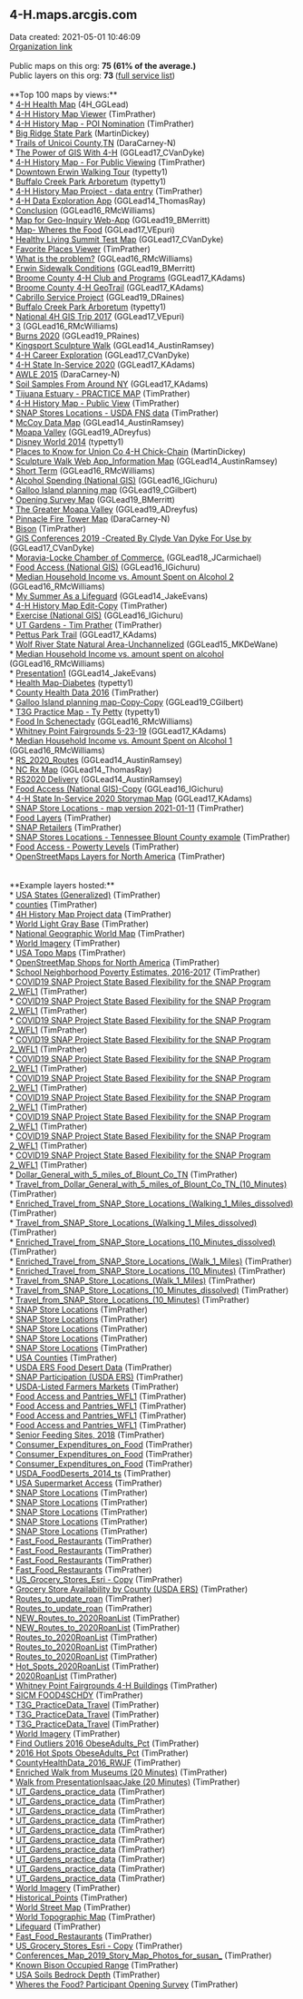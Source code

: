<h2>4-H.maps.arcgis.com</h2> Data created: 2021-05-01 10:46:09 <br /><a target='new' href='https://4-H.maps.arcgis.com'>Organization link</a><br /><br />Public maps on this org: <b>75 (61% of the average.)</b><br />Public layers on this org: <b>73 </b>(<a target='new' href='https://services.arcgis.com/0iQnc90cLcaNZExC/ArcGIS/rest/services'>full  service list</a>)<br /><br />**Top 100 maps by views:**<br />* <a target='new' href='https://www.arcgis.com/home/item.html?id=425d71193b044fdca86d4a162a1c3a55'>4-H Health Map</a> (4H_GGLead)<br />* <a target='new' href='https://www.arcgis.com/home/item.html?id=547810adc6ab438ba54cb810317f4c25'>4-H History Map Viewer</a> (TimPrather)<br />* <a target='new' href='https://www.arcgis.com/home/item.html?id=16ee2e1ba244456bb2d5c15b983fd9f6'>4-H History Map - POI Nomination</a> (TimPrather)<br />* <a target='new' href='https://www.arcgis.com/home/item.html?id=64b22b5831d44aba93e27fecf9673809'>Big Ridge State Park</a> (MartinDickey)<br />* <a target='new' href='https://www.arcgis.com/home/item.html?id=ec2bb62e5b6042998d7d61e37881cb69'>Trails of Unicoi County,TN</a> (DaraCarney-N)<br />* <a target='new' href='https://www.arcgis.com/home/item.html?id=492e3058ec4342178a894986705b0827'>The Power of GIS With 4-H</a> (GGLead17_CVanDyke)<br />* <a target='new' href='https://www.arcgis.com/home/item.html?id=48b1983d92a547cb84914f31aad667ea'>4-H History Map - For Public Viewing</a> (TimPrather)<br />* <a target='new' href='https://www.arcgis.com/home/item.html?id=d24c6d7b4eec428baf75014bd472908d'>Downtown Erwin Walking Tour</a> (typetty1)<br />* <a target='new' href='https://www.arcgis.com/home/item.html?id=c839b0eaead24aa384b51e4772bcc372'>Buffalo Creek Park Arboretum</a> (typetty1)<br />* <a target='new' href='https://www.arcgis.com/home/item.html?id=e5e2ba6d34f2434ebfe30a04c812aeba'>4-H History Map Project - data entry</a> (TimPrather)<br />* <a target='new' href='https://www.arcgis.com/home/item.html?id=883dc5b9eab94b58b446524cc03971e1'>4-H Data Exploration App</a> (GGLead14_ThomasRay)<br />* <a target='new' href='https://www.arcgis.com/home/item.html?id=b4f5e843d1c7416d85b76e199e4bbcac'>Conclusion</a> (GGLead16_RMcWilliams)<br />* <a target='new' href='https://www.arcgis.com/home/item.html?id=67a14e62223f445191924eb40d405eaf'>Map for Geo-Inquiry Web-App</a> (GGLead19_BMerritt)<br />* <a target='new' href='https://www.arcgis.com/home/item.html?id=6a7ea6297c0440e486483b9ed7263601'>Map- Wheres the Food</a> (GGLead17_VEpuri)<br />* <a target='new' href='https://www.arcgis.com/home/item.html?id=707d8412a0534d7aacefebeca0d158c9'>Healthy Living Summit Test Map</a> (GGLead17_CVanDyke)<br />* <a target='new' href='https://www.arcgis.com/home/item.html?id=b09c3537b8ee49839d1d4a566fc35d00'>Favorite Places Viewer</a> (TimPrather)<br />* <a target='new' href='https://www.arcgis.com/home/item.html?id=b407f664890d4d0a80ca535d1968ab38'>What is the problem?</a> (GGLead16_RMcWilliams)<br />* <a target='new' href='https://www.arcgis.com/home/item.html?id=0de7c6b6761046f8a2305da085b78658'>Erwin Sidewalk Conditions</a> (GGLead19_BMerritt)<br />* <a target='new' href='https://www.arcgis.com/home/item.html?id=3e87d0df93d94c50bf6acb5782e63af6'>Broome County 4-H Club and Programs</a> (GGLead17_KAdams)<br />* <a target='new' href='https://www.arcgis.com/home/item.html?id=0a529ef8a36740c9ab741a4a9cf2059f'>Broome County 4-H GeoTrail</a> (GGLead17_KAdams)<br />* <a target='new' href='https://www.arcgis.com/home/item.html?id=f3ee28f0e04847f1b3bf3ba83b6b2e2b'>Cabrillo Service Project</a> (GGLead19_DRaines)<br />* <a target='new' href='https://www.arcgis.com/home/item.html?id=19d42e39686e4e77941c2a5d9e4568c3'>Buffalo Creek Park Arboretum</a> (typetty1)<br />* <a target='new' href='https://www.arcgis.com/home/item.html?id=808f813a61f84802a2e9c1ce3101d8ce'>National 4H GIS Trip 2017</a> (GGLead17_VEpuri)<br />* <a target='new' href='https://www.arcgis.com/home/item.html?id=9622fcc7d7d4403083242f65e3490ece'>3</a> (GGLead16_RMcWilliams)<br />* <a target='new' href='https://www.arcgis.com/home/item.html?id=a29aba2e36514832a7e0f326f8354863'>Burns 2020</a> (GGLead19_PRaines)<br />* <a target='new' href='https://www.arcgis.com/home/item.html?id=4c1ae1dbd6f44a55bff9a18b1177010f'>Kingsport Sculpture Walk</a> (GGLead14_AustinRamsey)<br />* <a target='new' href='https://www.arcgis.com/home/item.html?id=74cf9b28e7ed458985710f1e1f6c8189'>4-H Career Exploration</a> (GGLead17_CVanDyke)<br />* <a target='new' href='https://www.arcgis.com/home/item.html?id=b198d2bd91314d8eb210737c41ed60a0'>4-H State In-Service 2020</a> (GGLead17_KAdams)<br />* <a target='new' href='https://www.arcgis.com/home/item.html?id=41544519c5ea41c7a6f42320b16a9be1'>AWLE 2015</a> (DaraCarney-N)<br />* <a target='new' href='https://www.arcgis.com/home/item.html?id=9f3df39fe3f948adb72039456b02b71a'>Soil Samples From Around NY</a> (GGLead17_KAdams)<br />* <a target='new' href='https://www.arcgis.com/home/item.html?id=be59936f4bb64990ad24c7b0d91a4a25'>Tijuana Estuary - PRACTICE MAP</a> (TimPrather)<br />* <a target='new' href='https://www.arcgis.com/home/item.html?id=5bb02c997eb842edb7d4d225d487ba49'>4-H History Map - Public View</a> (TimPrather)<br />* <a target='new' href='https://www.arcgis.com/home/item.html?id=a1b833e4df694330887958471c49fa20'>SNAP Stores Locations - USDA FNS data</a> (TimPrather)<br />* <a target='new' href='https://www.arcgis.com/home/item.html?id=13d1cb9334c247a5a6be4f9799a0b3ee'>McCoy Data Map</a> (GGLead14_AustinRamsey)<br />* <a target='new' href='https://www.arcgis.com/home/item.html?id=088fac638c8d4b8b8f8a6f41b3df2b04'>Moapa Valley</a> (GGLead19_ADreyfus)<br />* <a target='new' href='https://www.arcgis.com/home/item.html?id=13ee2da2f0a1473d929908d949e24f50'>Disney World 2014</a> (typetty1)<br />* <a target='new' href='https://www.arcgis.com/home/item.html?id=03fcc5f11f1847ddaa61837297ef7f32'>Places to Know for Union Co 4-H Chick-Chain</a> (MartinDickey)<br />* <a target='new' href='https://www.arcgis.com/home/item.html?id=7742d1c986214122b5cfdeb431661c9d'>Sculpture Walk Web App_Information Map</a> (GGLead14_AustinRamsey)<br />* <a target='new' href='https://www.arcgis.com/home/item.html?id=9d583cce52e84870b16d552013973a8f'>Short Term</a> (GGLead16_RMcWilliams)<br />* <a target='new' href='https://www.arcgis.com/home/item.html?id=9544586c19c040c7b3ae96ff72b39753'>Alcohol Spending (National GIS)</a> (GGLead16_IGichuru)<br />* <a target='new' href='https://www.arcgis.com/home/item.html?id=696d179f3fa24e9da252bef3b4cd89b9'>Galloo Island planning map</a> (GGLead19_CGilbert)<br />* <a target='new' href='https://www.arcgis.com/home/item.html?id=86361e51435c4e5a93bfc0324bd95569'>Opening Survey Map</a> (GGLead19_BMerritt)<br />* <a target='new' href='https://www.arcgis.com/home/item.html?id=6c3538fc6270423db09c16a887c39fd5'>The Greater Moapa Valley</a> (GGLead19_ADreyfus)<br />* <a target='new' href='https://www.arcgis.com/home/item.html?id=36a58c2775ce4ec5aaf4cd469fc8eeb6'>Pinnacle Fire Tower Map</a> (DaraCarney-N)<br />* <a target='new' href='https://www.arcgis.com/home/item.html?id=320d59f2c71947f2a25d889ea10603af'>Bison</a> (TimPrather)<br />* <a target='new' href='https://www.arcgis.com/home/item.html?id=01386edbd8e143a3950bfcc1e4f26097'>GIS Conferences 2019 -Created By Clyde Van Dyke For Use by </a> (GGLead17_CVanDyke)<br />* <a target='new' href='https://www.arcgis.com/home/item.html?id=1a38a35b287349ad8754ce9a99ff02cb'>Moravia-Locke Chamber of Commerce.</a> (GGLead18_JCarmichael)<br />* <a target='new' href='https://www.arcgis.com/home/item.html?id=92ef8cda1e104ccb828cfc17d083fc9c'>Food Access (National GIS)</a> (GGLead16_IGichuru)<br />* <a target='new' href='https://www.arcgis.com/home/item.html?id=384bb9b022914090826a8f10eb39470f'>Median Household Income vs. Amount Spent on Alcohol 2</a> (GGLead16_RMcWilliams)<br />* <a target='new' href='https://www.arcgis.com/home/item.html?id=c6880f4fe8804b0a822dd60a8e04ac28'>My Summer As a Lifeguard</a> (GGLead14_JakeEvans)<br />* <a target='new' href='https://www.arcgis.com/home/item.html?id=951e81916b104e7caa6937699f2eab11'>4-H History Map Edit-Copy</a> (TimPrather)<br />* <a target='new' href='https://www.arcgis.com/home/item.html?id=463ec75951444a119cbad2771e215192'>Exercise (National GIS)</a> (GGLead16_IGichuru)<br />* <a target='new' href='https://www.arcgis.com/home/item.html?id=5600f7294af84d28979783ddb73799e4'>UT Gardens - Tim Prather</a> (TimPrather)<br />* <a target='new' href='https://www.arcgis.com/home/item.html?id=092372ff63894b4db58972425daebe57'>Pettus Park Trail</a> (GGLead17_KAdams)<br />* <a target='new' href='https://www.arcgis.com/home/item.html?id=5484aa20ea7847dea97f4beeede5b37e'>Wolf River State Natural Area-Unchannelized</a> (GGLead15_MKDeWane)<br />* <a target='new' href='https://www.arcgis.com/home/item.html?id=242486e176ba40feb5800ccc4f900fff'>Median Household Income vs. amount spent on alcohol</a> (GGLead16_RMcWilliams)<br />* <a target='new' href='https://www.arcgis.com/home/item.html?id=be8fec77b0134021bf40fcdfee69d25b'>Presentation1</a> (GGLead14_JakeEvans)<br />* <a target='new' href='https://www.arcgis.com/home/item.html?id=f7457564f54944cdb2dbe66dfc2294f6'>Health Map-Diabetes</a> (typetty1)<br />* <a target='new' href='https://www.arcgis.com/home/item.html?id=3a9ba00b9a2f4fb48dbed2eec513258d'>County Health Data 2016</a> (TimPrather)<br />* <a target='new' href='https://www.arcgis.com/home/item.html?id=ea34baf1a4a44a10816d3cb652a6ec5a'>Galloo Island planning map-Copy-Copy</a> (GGLead19_CGilbert)<br />* <a target='new' href='https://www.arcgis.com/home/item.html?id=0014dc8474c74af3a704e1197c66db0e'>T3G Practice Map - Ty Petty</a> (typetty1)<br />* <a target='new' href='https://www.arcgis.com/home/item.html?id=8c92bef7555846d783f33c191d866cc8'>Food In Schenectady</a> (GGLead16_RMcWilliams)<br />* <a target='new' href='https://www.arcgis.com/home/item.html?id=eca5fbda78ba430d9cef21f165202488'>Whitney Point Fairgrounds 5-23-19</a> (GGLead17_KAdams)<br />* <a target='new' href='https://www.arcgis.com/home/item.html?id=fe77acf4202b46819fc5ff46c19ef893'>Median Household Income vs. Amount Spent on Alcohol 1</a> (GGLead16_RMcWilliams)<br />* <a target='new' href='https://www.arcgis.com/home/item.html?id=e33a2c3fa7aa404f88aaef6a31920978'>RS_2020_Routes</a> (GGLead14_AustinRamsey)<br />* <a target='new' href='https://www.arcgis.com/home/item.html?id=cc99afca82804364a145c2cf96939cb6'>NC Rx Map</a> (GGLead14_ThomasRay)<br />* <a target='new' href='https://www.arcgis.com/home/item.html?id=1dabbd40781044a2809b0ceabfbb721f'>RS2020 Delivery</a> (GGLead14_AustinRamsey)<br />* <a target='new' href='https://www.arcgis.com/home/item.html?id=109be38094a048d78287bd1246ad6f46'>Food Access (National GIS)-Copy</a> (GGLead16_IGichuru)<br />* <a target='new' href='https://www.arcgis.com/home/item.html?id=884be38387dc4126adfe0e7376e8b942'>4-H State In-Service 2020 Storymap Map</a> (GGLead17_KAdams)<br />* <a target='new' href='https://www.arcgis.com/home/item.html?id=ef3af936b3af4e4db15775175f2dca12'>SNAP Store Locations - map version 2021-01-11</a> (TimPrather)<br />* <a target='new' href='https://www.arcgis.com/home/item.html?id=d7f7566a03c84a2db2ec43fac6492cc0'>Food Layers</a> (TimPrather)<br />* <a target='new' href='https://www.arcgis.com/home/item.html?id=682b2e5f19604cc1a34f534690f05aa3'>SNAP Retailers</a> (TimPrather)<br />* <a target='new' href='https://www.arcgis.com/home/item.html?id=ec7f359e6a7b4603b41d16cea6b367d6'>SNAP Stores Locations - Tennessee Blount County example</a> (TimPrather)<br />* <a target='new' href='https://www.arcgis.com/home/item.html?id=47c6f405ae9b48a091034570673b4d5d'>Food Access - Powerty Levels</a> (TimPrather)<br />* <a target='new' href='https://www.arcgis.com/home/item.html?id=d6453641d7b5411085f4aa28bd547a63'>OpenStreetMaps Layers for North America</a> (TimPrather)<br /><br /><br />**Example layers hosted:**<br />* <a target='new' href='https://www.arcgis.com/home/item.html?id=99fd67933e754a1181cc755146be21ca'>USA States (Generalized)</a> (TimPrather)<br />* <a target='new' href='https://www.arcgis.com/home/item.html?id=1174e5c834734b63994236cd737a31ac'>counties</a> (TimPrather)<br />* <a target='new' href='https://www.arcgis.com/home/item.html?id=0fdc33ac95214e7db25e0054876d346b'>4H History Map Project data</a> (TimPrather)<br />* <a target='new' href='https://www.arcgis.com/home/item.html?id=ed712cb1db3e4bae9e85329040fb9a49'>World Light Gray Base</a> (TimPrather)<br />* <a target='new' href='https://www.arcgis.com/home/item.html?id=b9b1b422198944fbbd5250b3241691b6'>National Geographic World Map</a> (TimPrather)<br />* <a target='new' href='https://www.arcgis.com/home/item.html?id=10df2279f9684e4a9f6a7f08febac2a9'>World Imagery</a> (TimPrather)<br />* <a target='new' href='https://www.arcgis.com/home/item.html?id=99cd5fbd98934028802b4f797c4b1732'>USA Topo Maps</a> (TimPrather)<br />* <a target='new' href='https://www.arcgis.com/home/item.html?id=a917a3c9e89544d9a1446251bb693bbd'>OpenStreetMap Shops for North America</a> (TimPrather)<br />* <a target='new' href='https://www.arcgis.com/home/item.html?id=eafacbb8ed48433ebdcb2fd9cf93eb82'>School Neighborhood Poverty Estimates, 2016-2017</a> (TimPrather)<br />* <a target='new' href='https://www.arcgis.com/home/item.html?id=f774212cfa4843efa6c4f3814f67f172'>COVID19 SNAP Project State Based Flexibility for the SNAP Program 2_WFL1</a> (TimPrather)<br />* <a target='new' href='https://www.arcgis.com/home/item.html?id=f774212cfa4843efa6c4f3814f67f172'>COVID19 SNAP Project State Based Flexibility for the SNAP Program 2_WFL1</a> (TimPrather)<br />* <a target='new' href='https://www.arcgis.com/home/item.html?id=f774212cfa4843efa6c4f3814f67f172'>COVID19 SNAP Project State Based Flexibility for the SNAP Program 2_WFL1</a> (TimPrather)<br />* <a target='new' href='https://www.arcgis.com/home/item.html?id=f774212cfa4843efa6c4f3814f67f172'>COVID19 SNAP Project State Based Flexibility for the SNAP Program 2_WFL1</a> (TimPrather)<br />* <a target='new' href='https://www.arcgis.com/home/item.html?id=f774212cfa4843efa6c4f3814f67f172'>COVID19 SNAP Project State Based Flexibility for the SNAP Program 2_WFL1</a> (TimPrather)<br />* <a target='new' href='https://www.arcgis.com/home/item.html?id=f774212cfa4843efa6c4f3814f67f172'>COVID19 SNAP Project State Based Flexibility for the SNAP Program 2_WFL1</a> (TimPrather)<br />* <a target='new' href='https://www.arcgis.com/home/item.html?id=f774212cfa4843efa6c4f3814f67f172'>COVID19 SNAP Project State Based Flexibility for the SNAP Program 2_WFL1</a> (TimPrather)<br />* <a target='new' href='https://www.arcgis.com/home/item.html?id=f774212cfa4843efa6c4f3814f67f172'>COVID19 SNAP Project State Based Flexibility for the SNAP Program 2_WFL1</a> (TimPrather)<br />* <a target='new' href='https://www.arcgis.com/home/item.html?id=f774212cfa4843efa6c4f3814f67f172'>COVID19 SNAP Project State Based Flexibility for the SNAP Program 2_WFL1</a> (TimPrather)<br />* <a target='new' href='https://www.arcgis.com/home/item.html?id=f774212cfa4843efa6c4f3814f67f172'>COVID19 SNAP Project State Based Flexibility for the SNAP Program 2_WFL1</a> (TimPrather)<br />* <a target='new' href='https://www.arcgis.com/home/item.html?id=37ea27641bd647e18806b1f2097f53cf'>Dollar_General_with_5_miles_of_Blount_Co_TN</a> (TimPrather)<br />* <a target='new' href='https://www.arcgis.com/home/item.html?id=b581393317814e8fab6216701681d3ab'>Travel_from_Dollar_General_with_5_miles_of_Blount_Co_TN_(10_Minutes)</a> (TimPrather)<br />* <a target='new' href='https://www.arcgis.com/home/item.html?id=fa0587bca92b4fa2b75a89cb2b998649'>Enriched_Travel_from_SNAP_Store_Locations_(Walking_1_Miles_dissolved)</a> (TimPrather)<br />* <a target='new' href='https://www.arcgis.com/home/item.html?id=5803466014ec41b1bffb27f488a98bdf'>Travel_from_SNAP_Store_Locations_(Walking_1_Miles_dissolved)</a> (TimPrather)<br />* <a target='new' href='https://www.arcgis.com/home/item.html?id=a343c991562c4f8d8181858fbcc538ee'>Enriched_Travel_from_SNAP_Store_Locations_(10_Minutes_dissolved)</a> (TimPrather)<br />* <a target='new' href='https://www.arcgis.com/home/item.html?id=65e732c9f67c4507828ebd9269aee2b7'>Enriched_Travel_from_SNAP_Store_Locations_(Walk_1_Miles)</a> (TimPrather)<br />* <a target='new' href='https://www.arcgis.com/home/item.html?id=a5ad5304edb94f25b454f51abd542e07'>Enriched_Travel_from_SNAP_Store_Locations_(10_Minutes)</a> (TimPrather)<br />* <a target='new' href='https://www.arcgis.com/home/item.html?id=1414468e02904be79b8562932b25cec0'>Travel_from_SNAP_Store_Locations_(Walk_1_Miles)</a> (TimPrather)<br />* <a target='new' href='https://www.arcgis.com/home/item.html?id=79adf65890c848d3a7e1673341d8a8c2'>Travel_from_SNAP_Store_Locations_(10_Minutes_dissolved)</a> (TimPrather)<br />* <a target='new' href='https://www.arcgis.com/home/item.html?id=2d02439a1262433f99233989b338fd33'>Travel_from_SNAP_Store_Locations_(10_Minutes)</a> (TimPrather)<br />* <a target='new' href='https://www.arcgis.com/home/item.html?id=e9cc76a48ccb45628181ece7b2deb56d'>SNAP Store Locations</a> (TimPrather)<br />* <a target='new' href='https://www.arcgis.com/home/item.html?id=e9cc76a48ccb45628181ece7b2deb56d'>SNAP Store Locations</a> (TimPrather)<br />* <a target='new' href='https://www.arcgis.com/home/item.html?id=e9cc76a48ccb45628181ece7b2deb56d'>SNAP Store Locations</a> (TimPrather)<br />* <a target='new' href='https://www.arcgis.com/home/item.html?id=e9cc76a48ccb45628181ece7b2deb56d'>SNAP Store Locations</a> (TimPrather)<br />* <a target='new' href='https://www.arcgis.com/home/item.html?id=e9cc76a48ccb45628181ece7b2deb56d'>SNAP Store Locations</a> (TimPrather)<br />* <a target='new' href='https://www.arcgis.com/home/item.html?id=48f9af87daa241c4b267c5931ad3b226'>USA Counties</a> (TimPrather)<br />* <a target='new' href='https://www.arcgis.com/home/item.html?id=4251e2ec92a54f06b41fe0b371928187'>USDA ERS Food Desert Data</a> (TimPrather)<br />* <a target='new' href='https://www.arcgis.com/home/item.html?id=ee7f207e550c4c0c8b1d515ed29f0f08'>SNAP Participation (USDA ERS)</a> (TimPrather)<br />* <a target='new' href='https://www.arcgis.com/home/item.html?id=1e76414a681446f69f2295d7fc973230'>USDA-Listed Farmers Markets</a> (TimPrather)<br />* <a target='new' href='https://www.arcgis.com/home/item.html?id=0e3c470c953343c6bd6094e50104a035'>Food Access and Pantries_WFL1</a> (TimPrather)<br />* <a target='new' href='https://www.arcgis.com/home/item.html?id=0e3c470c953343c6bd6094e50104a035'>Food Access and Pantries_WFL1</a> (TimPrather)<br />* <a target='new' href='https://www.arcgis.com/home/item.html?id=0e3c470c953343c6bd6094e50104a035'>Food Access and Pantries_WFL1</a> (TimPrather)<br />* <a target='new' href='https://www.arcgis.com/home/item.html?id=0e3c470c953343c6bd6094e50104a035'>Food Access and Pantries_WFL1</a> (TimPrather)<br />* <a target='new' href='https://www.arcgis.com/home/item.html?id=6609184c714e445fb6b2caafa23b488d'>Senior Feeding Sites, 2018</a> (TimPrather)<br />* <a target='new' href='https://www.arcgis.com/home/item.html?id=258d1fd6644f4559a9424b512058a95f'>Consumer_Expenditures_on_Food</a> (TimPrather)<br />* <a target='new' href='https://www.arcgis.com/home/item.html?id=258d1fd6644f4559a9424b512058a95f'>Consumer_Expenditures_on_Food</a> (TimPrather)<br />* <a target='new' href='https://www.arcgis.com/home/item.html?id=258d1fd6644f4559a9424b512058a95f'>Consumer_Expenditures_on_Food</a> (TimPrather)<br />* <a target='new' href='https://www.arcgis.com/home/item.html?id=3588de5d9eda4aca802a905bdf82eaf6'>USDA_FoodDeserts_2014_ts</a> (TimPrather)<br />* <a target='new' href='https://www.arcgis.com/home/item.html?id=da445548bb844a3ca0ec646dd1a714e1'>USA Supermarket Access</a> (TimPrather)<br />* <a target='new' href='https://www.arcgis.com/home/item.html?id=e9cc76a48ccb45628181ece7b2deb56d'>SNAP Store Locations</a> (TimPrather)<br />* <a target='new' href='https://www.arcgis.com/home/item.html?id=e9cc76a48ccb45628181ece7b2deb56d'>SNAP Store Locations</a> (TimPrather)<br />* <a target='new' href='https://www.arcgis.com/home/item.html?id=e9cc76a48ccb45628181ece7b2deb56d'>SNAP Store Locations</a> (TimPrather)<br />* <a target='new' href='https://www.arcgis.com/home/item.html?id=e9cc76a48ccb45628181ece7b2deb56d'>SNAP Store Locations</a> (TimPrather)<br />* <a target='new' href='https://www.arcgis.com/home/item.html?id=e9cc76a48ccb45628181ece7b2deb56d'>SNAP Store Locations</a> (TimPrather)<br />* <a target='new' href='https://www.arcgis.com/home/item.html?id=f12d05c1b4054fffa34f4ae8e7599f17'>Fast_Food_Restaurants</a> (TimPrather)<br />* <a target='new' href='https://www.arcgis.com/home/item.html?id=f12d05c1b4054fffa34f4ae8e7599f17'>Fast_Food_Restaurants</a> (TimPrather)<br />* <a target='new' href='https://www.arcgis.com/home/item.html?id=f12d05c1b4054fffa34f4ae8e7599f17'>Fast_Food_Restaurants</a> (TimPrather)<br />* <a target='new' href='https://www.arcgis.com/home/item.html?id=f12d05c1b4054fffa34f4ae8e7599f17'>Fast_Food_Restaurants</a> (TimPrather)<br />* <a target='new' href='https://www.arcgis.com/home/item.html?id=b249a736eac04487b345d3dafb765e20'>US_Grocery_Stores_Esri - Copy</a> (TimPrather)<br />* <a target='new' href='https://www.arcgis.com/home/item.html?id=aa34aec5c0f2446da5cf780064b2b501'>Grocery Store Availability by County (USDA ERS)</a> (TimPrather)<br />* <a target='new' href='https://www.arcgis.com/home/item.html?id=94267a28582b49acb560aea7679e9110'>Routes_to_update_roan</a> (TimPrather)<br />* <a target='new' href='https://www.arcgis.com/home/item.html?id=94267a28582b49acb560aea7679e9110'>Routes_to_update_roan</a> (TimPrather)<br />* <a target='new' href='https://www.arcgis.com/home/item.html?id=7c32b82c8ed74880a647de5b2251a77d'>NEW_Routes_to_2020RoanList</a> (TimPrather)<br />* <a target='new' href='https://www.arcgis.com/home/item.html?id=7c32b82c8ed74880a647de5b2251a77d'>NEW_Routes_to_2020RoanList</a> (TimPrather)<br />* <a target='new' href='https://www.arcgis.com/home/item.html?id=8ff2231d92774c4389e7ef0d987ab619'>Routes_to_2020RoanList</a> (TimPrather)<br />* <a target='new' href='https://www.arcgis.com/home/item.html?id=8ff2231d92774c4389e7ef0d987ab619'>Routes_to_2020RoanList</a> (TimPrather)<br />* <a target='new' href='https://www.arcgis.com/home/item.html?id=8ff2231d92774c4389e7ef0d987ab619'>Routes_to_2020RoanList</a> (TimPrather)<br />* <a target='new' href='https://www.arcgis.com/home/item.html?id=040ccbc8d4734316b7e93252cd672d09'>Hot_Spots_2020RoanList</a> (TimPrather)<br />* <a target='new' href='https://www.arcgis.com/home/item.html?id=6d8b371cab3d433ca6708e5a48eafe03'>2020RoanList</a> (TimPrather)<br />* <a target='new' href='https://www.arcgis.com/home/item.html?id=09f506ab38474254902be14bc9e35439'>Whitney Point Fairgrounds 4-H Buildings</a> (TimPrather)<br />* <a target='new' href='https://www.arcgis.com/home/item.html?id=6ab3756fdae844eca57c0edf8baf903c'>SICM FOOD4SCHDY</a> (TimPrather)<br />* <a target='new' href='https://www.arcgis.com/home/item.html?id=8c460030b72a4f2a92f8036140459e74'>T3G_PracticeData_Travel</a> (TimPrather)<br />* <a target='new' href='https://www.arcgis.com/home/item.html?id=8c460030b72a4f2a92f8036140459e74'>T3G_PracticeData_Travel</a> (TimPrather)<br />* <a target='new' href='https://www.arcgis.com/home/item.html?id=8c460030b72a4f2a92f8036140459e74'>T3G_PracticeData_Travel</a> (TimPrather)<br />* <a target='new' href='https://www.arcgis.com/home/item.html?id=10df2279f9684e4a9f6a7f08febac2a9'>World Imagery</a> (TimPrather)<br />* <a target='new' href='https://www.arcgis.com/home/item.html?id=b7d99dcc506b408ab9a3c1889465c83b'>Find Outliers 2016 ObeseAdults_Pct</a> (TimPrather)<br />* <a target='new' href='https://www.arcgis.com/home/item.html?id=7881e88724f8464fa0fd5658c1a98291'>2016 Hot Spots ObeseAdults_Pct</a> (TimPrather)<br />* <a target='new' href='https://www.arcgis.com/home/item.html?id=ad77bf70fb2146a5bbff7f155d71c911'>CountyHealthData_2016_RWJF</a> (TimPrather)<br />* <a target='new' href='https://www.arcgis.com/home/item.html?id=c81e307cbd424fcca8f77eef5edc7b56'>Enriched Walk from Museums (20 Minutes)</a> (TimPrather)<br />* <a target='new' href='https://www.arcgis.com/home/item.html?id=7cd6a89349924eec9eb31648019e764d'>Walk from PresentationIsaacJake (20 Minutes)</a> (TimPrather)<br />* <a target='new' href='https://www.arcgis.com/home/item.html?id=0259850c1e154d6a8c2f825156d8cfe6'>UT_Gardens_practice_data</a> (TimPrather)<br />* <a target='new' href='https://www.arcgis.com/home/item.html?id=0259850c1e154d6a8c2f825156d8cfe6'>UT_Gardens_practice_data</a> (TimPrather)<br />* <a target='new' href='https://www.arcgis.com/home/item.html?id=0259850c1e154d6a8c2f825156d8cfe6'>UT_Gardens_practice_data</a> (TimPrather)<br />* <a target='new' href='https://www.arcgis.com/home/item.html?id=0259850c1e154d6a8c2f825156d8cfe6'>UT_Gardens_practice_data</a> (TimPrather)<br />* <a target='new' href='https://www.arcgis.com/home/item.html?id=0259850c1e154d6a8c2f825156d8cfe6'>UT_Gardens_practice_data</a> (TimPrather)<br />* <a target='new' href='https://www.arcgis.com/home/item.html?id=0259850c1e154d6a8c2f825156d8cfe6'>UT_Gardens_practice_data</a> (TimPrather)<br />* <a target='new' href='https://www.arcgis.com/home/item.html?id=0259850c1e154d6a8c2f825156d8cfe6'>UT_Gardens_practice_data</a> (TimPrather)<br />* <a target='new' href='https://www.arcgis.com/home/item.html?id=0259850c1e154d6a8c2f825156d8cfe6'>UT_Gardens_practice_data</a> (TimPrather)<br />* <a target='new' href='https://www.arcgis.com/home/item.html?id=0259850c1e154d6a8c2f825156d8cfe6'>UT_Gardens_practice_data</a> (TimPrather)<br />* <a target='new' href='https://www.arcgis.com/home/item.html?id=0259850c1e154d6a8c2f825156d8cfe6'>UT_Gardens_practice_data</a> (TimPrather)<br />* <a target='new' href='https://www.arcgis.com/home/item.html?id=10df2279f9684e4a9f6a7f08febac2a9'>World Imagery</a> (TimPrather)<br />* <a target='new' href='https://www.arcgis.com/home/item.html?id=316c7aad299b440e95b56955e68c96f1'>Historical_Points</a> (TimPrather)<br />* <a target='new' href='https://www.arcgis.com/home/item.html?id=3b93337983e9436f8db950e38a8629af'>World Street Map</a> (TimPrather)<br />* <a target='new' href='https://www.arcgis.com/home/item.html?id=30e5fe3149c34df1ba922e6f5bbf808f'>World Topographic Map</a> (TimPrather)<br />* <a target='new' href='https://www.arcgis.com/home/item.html?id=1774f5720a824cf2806c5841f90e8ea0'>Lifeguard</a> (TimPrather)<br />* <a target='new' href='https://www.arcgis.com/home/item.html?id=f12d05c1b4054fffa34f4ae8e7599f17'>Fast_Food_Restaurants</a> (TimPrather)<br />* <a target='new' href='https://www.arcgis.com/home/item.html?id=b249a736eac04487b345d3dafb765e20'>US_Grocery_Stores_Esri - Copy</a> (TimPrather)<br />* <a target='new' href='https://www.arcgis.com/home/item.html?id=d8f4ff9ee287456aa4fb77fad82c853b'>Conferences_Map_2019_Story_Map_Photos_for_susan_</a> (TimPrather)<br />* <a target='new' href='https://www.arcgis.com/home/item.html?id=8cbfe7f9a3db411abf996eb1697bf956'>Known Bison Occupied Range</a> (TimPrather)<br />* <a target='new' href='https://www.arcgis.com/home/item.html?id=4accc1aaa6164b47a63750626d6ab5e2'>USA Soils Bedrock Depth</a> (TimPrather)<br />* <a target='new' href='https://www.arcgis.com/home/item.html?id=d2fdc4d06bf44daeb7811ff2825adfec'>Wheres the Food? Participant Opening Survey</a> (TimPrather)<br />